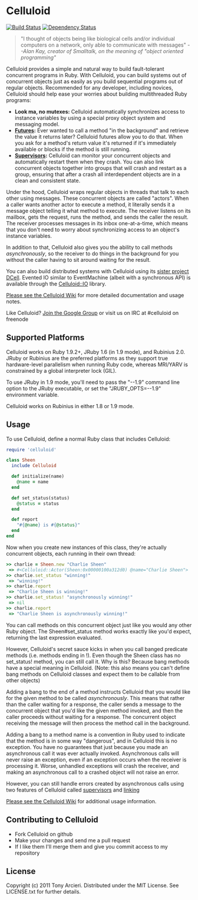 Celluloid
=========
[![Build Status](http://travis-ci.org/tarcieri/celluloid.png)](http://travis-ci.org/tarcieri/celluloid) [![Dependency Status](https://gemnasium.com/tarcieri/celluloid.png)](https://gemnasium.com/tarcieri/celluloid)

> "I thought of objects being like biological cells and/or individual
> computers on a network, only able to communicate with messages"
> _--Alan Kay, creator of Smalltalk, on the meaning of "object oriented programming"_

Celluloid provides a simple and natural way to build fault-tolerant concurrent
programs in Ruby. With Celluloid, you can build systems out of concurrent
objects just as easily as you build sequential programs out of regular objects.
Recommended for any developer, including novices, Celluloid should help ease
your worries about building multithreaded Ruby programs:

* __Look ma, no mutexes:__ Celluloid automatically synchronizes access to instance
  variables by using a special proxy object system and messaging model.
* __[Futures](https://github.com/tarcieri/celluloid/wiki/futures):__
  Ever wanted to call a method "in the background" and retrieve the
  value it returns later? Celluloid futures allow you to do that. When you
  ask for a method's return value it's returned if it's immediately available
  or blocks if the method is still running.
* __[Supervisors](https://github.com/tarcieri/celluloid/wiki/supervisors):__
  Celluloid can monitor your concurrent objects and
  automatically restart them when they crash. You can also link concurrent
  objects together into groups that will crash and restart as a group,
  ensuring that after a crash all interdependent objects are in a clean and
  consistent state.

Under the hood, Celluloid wraps regular objects in threads that talk to each
other using messages. These concurrent objects are called "actors". When a
caller wants another actor to execute a method, it literally sends it a
message object telling it what method to execute. The receiver listens on its
mailbox, gets the request, runs the method, and sends the caller the result.
The receiver processes messages in its inbox one-at-a-time, which means that
you don't need to worry about synchronizing access to an object's instance
variables.

In addition to that, Celluloid also gives you the ability to call methods
_asynchronously_, so the receiver to do things in the background for you
without the caller having to sit around waiting for the result.

You can also build distributed systems with Celluloid using its
[sister project DCell](https://github.com/tarcieri/dcell). Evented IO similar
to EventMachine (albeit with a synchronous API) is available through the
[Celluloid::IO](https://github.com/tarcieri/celluloid-io) library.

[Please see the Celluloid Wiki](https://github.com/tarcieri/celluloid/wiki)
for more detailed documentation and usage notes.

Like Celluloid? [Join the Google Group](http://groups.google.com/group/celluloid-ruby)
or visit us on IRC at #celluloid on freenode

Supported Platforms
-------------------

Celluloid works on Ruby 1.9.2+, JRuby 1.6 (in 1.9 mode), and Rubinius 2.0. JRuby
or Rubinius are the preferred platforms as they support true hardware-level
parallelism when running Ruby code, whereas MRI/YARV is constrained by a global
interpreter lock (GIL).

To use JRuby in 1.9 mode, you'll need to pass the "--1.9" command line option
to the JRuby executable, or set the "JRUBY_OPTS=--1.9" environment variable.

Celluloid works on Rubinius in either 1.8 or 1.9 mode.

Usage
-----

To use Celluloid, define a normal Ruby class that includes Celluloid:

```ruby
require 'celluloid'

class Sheen
  include Celluloid

  def initialize(name)
    @name = name
  end

  def set_status(status)
    @status = status
  end

  def report
    "#{@name} is #{@status}"
  end
end
```

Now when you create new instances of this class, they're actually concurrent
objects, each running in their own thread:

```ruby
>> charlie = Sheen.new "Charlie Sheen"
 => #<Celluloid::Actor(Sheen:0x00000100a312d0) @name="Charlie Sheen">
>> charlie.set_status "winning!"
 => "winning!"
>> charlie.report
 => "Charlie Sheen is winning!"
>> charlie.set_status! "asynchronously winning!"
 => nil
>> charlie.report
 => "Charlie Sheen is asynchronously winning!"
```

You can call methods on this concurrent object just like you would any other
Ruby object. The Sheen#set_status method works exactly like you'd expect,
returning the last expression evaluated.

However, Celluloid's secret sauce kicks in when you call banged predicate
methods (i.e. methods ending in !). Even though the Sheen class has no
set_status! method, you can still call it. Why is this? Because bang methods
have a special meaning in Celluloid. (Note: this also means you can't define
bang methods on Celluloid classes and expect them to be callable from other
objects)

Adding a bang to the end of a method instructs Celluloid that you would like
for the given method to be called _asynchronously_. This means that rather
than the caller waiting for a response, the caller sends a message to the
concurrent object that you'd like the given method invoked, and then the
caller proceeds without waiting for a response. The concurrent object
receiving the message will then process the method call in the background.

Adding a bang to a method name is a convention in Ruby used to indicate that
the method is in some way "dangerous", and in Celluloid this is no exception.
You have no guarantees that just because you made an asynchronous call it was
ever actually invoked. Asynchronous calls will never raise an exception, even
if an exception occurs when the receiver is processing it. Worse, unhandled
exceptions will crash the receiver, and making an asynchronous call to a
crashed object will not raise an error.

However, you can still handle errors created by asynchronous calls using
two features of Celluloid called [supervisors](https://github.com/tarcieri/celluloid/wiki/supervisors)
and [linking](https://github.com/tarcieri/celluloid/wiki/linking)

[Please see the Celluloid Wiki](https://github.com/tarcieri/celluloid/wiki)
for additional usage information.

Contributing to Celluloid
-------------------------

* Fork Celluloid on github
* Make your changes and send me a pull request
* If I like them I'll merge them and give you commit access to my repository

License
-------

Copyright (c) 2011 Tony Arcieri. Distributed under the MIT License. See
LICENSE.txt for further details.
